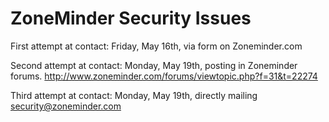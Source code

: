 ZoneMinder Security Issues
==========

First attempt at contact: Friday, May 16th, via form on Zoneminder.com

Second attempt at contact: Monday, May 19th, posting in Zoneminder forums.  http://www.zoneminder.com/forums/viewtopic.php?f=31&t=22274

Third attempt at contact: Monday, May 19th, directly mailing security@zoneminder.com

